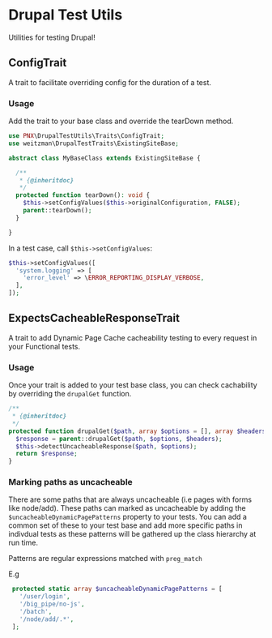 # Drupal Test Utils

Utilities for testing Drupal!

## ConfigTrait

A trait to facilitate overriding config for the duration of a test.

### Usage

Add the trait to your base class and override the tearDown method.

```php
use PNX\DrupalTestUtils\Traits\ConfigTrait;
use weitzman\DrupalTestTraits\ExistingSiteBase;

abstract class MyBaseClass extends ExistingSiteBase {

  /**
   * {@inheritdoc}
   */
  protected function tearDown(): void {
    $this->setConfigValues($this->originalConfiguration, FALSE);
    parent::tearDown();
  }

}
```  

In a test case, call `$this->setConfigValues`:

```php
$this->setConfigValues([
  'system.logging' => [
    'error_level' => \ERROR_REPORTING_DISPLAY_VERBOSE,
  ],
]);
```


## ExpectsCacheableResponseTrait

A trait to add Dynamic Page Cache cacheability testing to every request in your Functional tests.

### Usage

Once your trait is added to your test base class, you can check cachability by overriding the `drupalGet` function.

```php
/**
 * {@inheritdoc}
 */
protected function drupalGet($path, array $options = [], array $headers = []): string {
  $response = parent::drupalGet($path, $options, $headers);
  $this->detectUncacheableResponse($path, $options);
  return $response;
}
```

### Marking paths as uncacheable

There are some paths that are always uncacheable (i.e pages with forms like node/add). These paths can marked as uncacheable
by adding the `$uncacheableDynamicPagePatterns` property to your tests. You can add a common set of these to your test base
and add more specific paths in indivdual tests as these patterns will be gathered up the class hierarchy at run time.

Patterns are regular expressions matched with `preg_match`

E.g
```php
 protected static array $uncacheableDynamicPagePatterns = [
   '/user/login',
   '/big_pipe/no-js',
   '/batch',
   '/node/add/.*',
 ];
```
